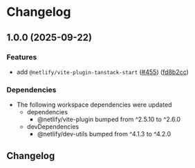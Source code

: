 # Changelog

## 1.0.0 (2025-09-22)


### Features

* add `@netlify/vite-plugin-tanstack-start` ([#455](https://github.com/netlify/primitives/issues/455)) ([fd8b2cc](https://github.com/netlify/primitives/commit/fd8b2cc9012801c190f332089e9f4322fad95a45))


### Dependencies

* The following workspace dependencies were updated
  * dependencies
    * @netlify/vite-plugin bumped from ^2.5.10 to ^2.6.0
  * devDependencies
    * @netlify/dev-utils bumped from ^4.1.3 to ^4.2.0

## Changelog
